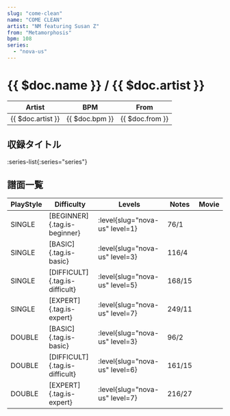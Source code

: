 ```yaml
---
slug: "come-clean"
name: "COME CLEAN"
artist: "NM featuring Susan Z"
from: "Metamorphosis"
bpm: 108
series:
  - "nova-us"
---
```


# {{ $doc.name }} / {{ $doc.artist }}

|Artist|BPM|From|
|------|---|----|
|{{ $doc.artist }}|{{ $doc.bpm }}|{{ $doc.from }}|

## 収録タイトル

:series-list{:series="series"}

## 譜面一覧

|PlayStyle|Difficulty|Levels|Notes|Movie|
|---------|----------|------|-----|-----|
|SINGLE|[BEGINNER]{.tag.is-beginner}|<div class="field is-grouped is-grouped-multiline">:level{slug="nova-us" level=1}</div>|76/1||
|SINGLE|[BASIC]{.tag.is-basic}|<div class="field is-grouped is-grouped-multiline">:level{slug="nova-us" level=3}</div>|116/4||
|SINGLE|[DIFFICULT]{.tag.is-difficult}|<div class="field is-grouped is-grouped-multiline">:level{slug="nova-us" level=5}</div>|168/15||
|SINGLE|[EXPERT]{.tag.is-expert}|<div class="field is-grouped is-grouped-multiline">:level{slug="nova-us" level=7}</div>|249/11||
|DOUBLE|[BASIC]{.tag.is-basic}|<div class="field is-grouped is-grouped-multiline">:level{slug="nova-us" level=3}</div>|96/2||
|DOUBLE|[DIFFICULT]{.tag.is-difficult}|<div class="field is-grouped is-grouped-multiline">:level{slug="nova-us" level=6}</div>|161/15||
|DOUBLE|[EXPERT]{.tag.is-expert}|<div class="field is-grouped is-grouped-multiline">:level{slug="nova-us" level=7}</div>|216/27||
